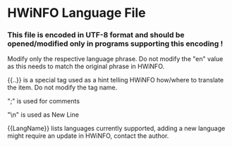 # HWiNFO Language File

### This file is encoded in UTF-8 format and should be opened/modified only in programs supporting this encoding !

Modify only the respective language phrase. Do not modify the "en" value as this needs to match the original phrase in HWiNFO.

{{..}} is a special tag used as a hint telling HWiNFO how/where to translate the item. Do not modify the tag name.

";" is used for comments

"\n" is used as New Line

{{LangName}} lists languages currently supported, adding a new language might require an update in HWiNFO, contact the author.
